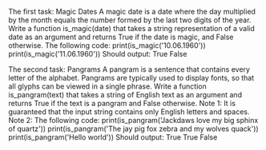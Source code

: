 The first task:
Magic Dates
A magic date is a date where the day multiplied by the month equals the number formed by the last two digits of the
year.
Write a function is_magic(date) that takes a string representation of a valid date as an argument and returns True if the
date is magic, and False otherwise.
The following code:
print(is_magic('10.06.1960'))
print(is_magic('11.06.1960'))
Should output:
True
False

The second task:
Pangrams
A pangram is a sentence that contains every letter of the alphabet. Pangrams are typically used to display fonts, so that
all glyphs can be viewed in a single phrase.
Write a function is_pangram(text) that takes a string of English text as an argument and returns True if the text is a
pangram and False otherwise.
Note 1: It is guaranteed that the input string contains only English letters and spaces.
Note 2: The following code:
print(is_pangram('Jackdaws love my big sphinx of quartz'))
print(is_pangram('The jay pig fox zebra and my wolves quack'))
print(is_pangram('Hello world'))
Should output:
True
True
False